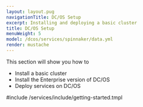 ```yaml
---
layout: layout.pug
navigationTitle: DC/OS Setup
excerpt: Installing and deploying a basic cluster
title: DC/OS Setup
menuWeight: 5
model: /dcos/services/spinnaker/data.yml
render: mustache
---
```

This section will show you how to 
- Install a basic cluster
- Install the Enterprise version of DC/OS
- Deploy services on DC/OS

#include /services/include/getting-started.tmpl
